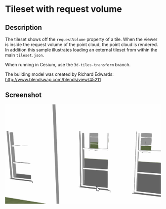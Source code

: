 # Tileset with request volume
## Description
The tileset shows off the `requestVolume` property of a tile. When the viewer is inside the request volume of the point cloud, the point cloud is rendered.
In addition this sample illustrates loading an external tileset from within the main `tileset.json`.

When running in Cesium, use the `3d-tiles-transform` branch.

The building model was created by Richard Edwards: http://www.blendswap.com/blends/view/45211

## Screenshot

![screenshot](screenshot/screenshot.gif)
